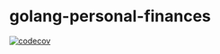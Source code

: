 # golang-personal-finances

[![codecov](https://codecov.io/gh/codecov/example-go/branch/main/graph/badge.svg?token=tNKcOjlxLo)](https://codecov.io/gh/codecov/example-go)
